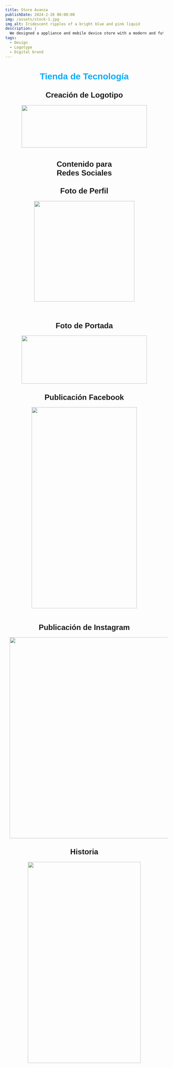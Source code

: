 ```yaml
---
title: Store Avanza
publishDate: 2024-2-26 00:00:00
img: /assets/stock-1.jpg
img_alt: Iridescent ripples of a bright blue and pink liquid
description: |
  We designed a appliance and mobile device store with a modern and futuristic atmosphere
tags:
  - Design
  - Logotype
  - Digital brand
---
```

<p></p><h1 style="clear: both; text-align: center;"><span style="color: #00aaff; font-family: arial;">Tienda de Tecnología</span></h1><h2 style="clear: both; text-align: center;"><span style="font-family: arial; font-size: x-large;">Creación de Logotipo</span></h2><div class="separator" style="clear: both; text-align: center;"><a href="https://blogger.googleusercontent.com/img/b/R29vZ2xl/AVvXsEiw2aMmd6A-K2n4-TXXMROWKzGMAwdSBsWBzZDuFV3pdaPe_PV-13dUkQAa6wjqR6wJvwgOlXS016897YrLp3kQVMxmW0r9efdLh0lZAp4aiQo-E2mzCnySyOJzrxRTWLDLeBBN8pKnRq9XR7jDCwr1L1anP7MnFVSTmIpYmprJS3ZbM0ExYuh3La_yKbl7/s709/Logo%20Avanza.png" style="margin-left: 1em; margin-right: 1em;"><img border="0" data-original-height="240" data-original-width="709" height="135" src="https://blogger.googleusercontent.com/img/b/R29vZ2xl/AVvXsEiw2aMmd6A-K2n4-TXXMROWKzGMAwdSBsWBzZDuFV3pdaPe_PV-13dUkQAa6wjqR6wJvwgOlXS016897YrLp3kQVMxmW0r9efdLh0lZAp4aiQo-E2mzCnySyOJzrxRTWLDLeBBN8pKnRq9XR7jDCwr1L1anP7MnFVSTmIpYmprJS3ZbM0ExYuh3La_yKbl7/w400-h135/Logo%20Avanza.png" width="400" /></a></div><h1 style="text-align: center;"><span style="font-family: arial; font-size: x-large;"><span>Contenido para<br /></span><span>Redes Sociales</span></span></h1><h2 style="text-align: center;"><span style="font-family: arial; font-size: x-large;">Foto de Perfil</span></h2><div class="separator" style="clear: both; text-align: center;"><a href="https://blogger.googleusercontent.com/img/b/R29vZ2xl/AVvXsEgAT-PGowp7A4Meyf66B1Q2CfSkjIco7f-NOY0b9RL6aSIQEGXf6GI9GHSxPwUxfHQpvGYFYN7ESF60n_aeEnJxUHqxmVsuFqEnZXeK9A4L_qXvuGRNDbCiQ1MIRXGhkB637PQJKg9e6su8bVAYa4fjaR4dl3du7CZrzGXKoccgERbQ0nGjSQeMfJg8EdSq/s750/Foto2.png" style="margin-left: 1em; margin-right: 1em;"><img border="0" data-original-height="750" data-original-width="750" height="320" src="https://blogger.googleusercontent.com/img/b/R29vZ2xl/AVvXsEgAT-PGowp7A4Meyf66B1Q2CfSkjIco7f-NOY0b9RL6aSIQEGXf6GI9GHSxPwUxfHQpvGYFYN7ESF60n_aeEnJxUHqxmVsuFqEnZXeK9A4L_qXvuGRNDbCiQ1MIRXGhkB637PQJKg9e6su8bVAYa4fjaR4dl3du7CZrzGXKoccgERbQ0nGjSQeMfJg8EdSq/s320/Foto2.png" width="320" /></a></div><br /><div class="separator" style="clear: both; text-align: center;"><br /></div><h2 style="clear: both; text-align: center;"><span style="font-family: arial; font-size: x-large;">Foto de Portada</span></h2><div class="separator" style="clear: both; text-align: center;"><a href="https://blogger.googleusercontent.com/img/b/R29vZ2xl/AVvXsEhxNfpVamVdLeRI8YdrUkOho6JcZV-OSGP7yvfQDexotCyNMYUFUZ2efYr0giIR1NLsOE99Fy4jezLCa2Gy72VTg6T0sIQ14vT0tKOsgloL4HRYaGWNH4gdf5HB3MOZSGiEEV0KA4l1er8-y6LlzoiGhRuf5Gh2PKb10b81a87jXOOoJtxHWGVjfE_72F0a/s820/Mesa%20de%20trabajo%201.png" style="margin-left: 1em; margin-right: 1em;"><img border="0" data-original-height="312" data-original-width="820" height="153" src="https://blogger.googleusercontent.com/img/b/R29vZ2xl/AVvXsEhxNfpVamVdLeRI8YdrUkOho6JcZV-OSGP7yvfQDexotCyNMYUFUZ2efYr0giIR1NLsOE99Fy4jezLCa2Gy72VTg6T0sIQ14vT0tKOsgloL4HRYaGWNH4gdf5HB3MOZSGiEEV0KA4l1er8-y6LlzoiGhRuf5Gh2PKb10b81a87jXOOoJtxHWGVjfE_72F0a/w400-h153/Mesa%20de%20trabajo%201.png" width="400" /></a></div><h2 style="text-align: center;"><span style="font-family: arial; font-size: x-large;">Publicación Facebook</span></h2><div style="text-align: center;"><div class="separator" style="clear: both; text-align: center;"><a href="https://blogger.googleusercontent.com/img/b/R29vZ2xl/AVvXsEi_83FQHBJ4kXwg5dGzhv60uAx7aq8jrk3NOBmVcIN6hG2wtDk3xceVXYu30ItBo6muilwhATT_UC9lCx-LqpfN0yiQdUVuxaPpNd7ihteEKkgjIvMX7nI0nfRzjIPMT_KbEQkrJ2Y5IraBhSdWYGKkXoyVQ_DnM9HHI1BA7KCriXRpZnCsyOtkkSN8VxSd/s1200/Publicacion%20FB%2020.0.png" style="margin-left: 1em; margin-right: 1em;"><img border="0" data-original-height="1200" data-original-width="630" height="640" src="https://blogger.googleusercontent.com/img/b/R29vZ2xl/AVvXsEi_83FQHBJ4kXwg5dGzhv60uAx7aq8jrk3NOBmVcIN6hG2wtDk3xceVXYu30ItBo6muilwhATT_UC9lCx-LqpfN0yiQdUVuxaPpNd7ihteEKkgjIvMX7nI0nfRzjIPMT_KbEQkrJ2Y5IraBhSdWYGKkXoyVQ_DnM9HHI1BA7KCriXRpZnCsyOtkkSN8VxSd/w336-h640/Publicacion%20FB%2020.0.png" width="336" /></a></div><br /><h2 style="clear: both; text-align: center;"><span style="font-family: arial; font-size: x-large;">Publicación de Instagram</span></h2><div class="separator" style="clear: both; text-align: center;"><a href="https://blogger.googleusercontent.com/img/b/R29vZ2xl/AVvXsEijwzWlObTDDgFx6M60PUKf6R8DlbIGpMMAl9ZZrci6gJf3MozmXJCDP0zpyUk-Vd4RZqlpAAIgCxMs-ElWoNqD5-5LQCSHjEuOWSZws15R4JPAxGd2DM6UWN2yNBAS9xIFSMyW-z0u0Av8YGGDgIfHrjH7qlpyodsP5Uecnl74t_lAZVa6fkMiyvYPK2Ri/s1350/Publicacion%20IG.png" style="margin-left: 1em; margin-right: 1em;"><img border="0" data-original-height="1350" data-original-width="1080" height="640" src="https://blogger.googleusercontent.com/img/b/R29vZ2xl/AVvXsEijwzWlObTDDgFx6M60PUKf6R8DlbIGpMMAl9ZZrci6gJf3MozmXJCDP0zpyUk-Vd4RZqlpAAIgCxMs-ElWoNqD5-5LQCSHjEuOWSZws15R4JPAxGd2DM6UWN2yNBAS9xIFSMyW-z0u0Av8YGGDgIfHrjH7qlpyodsP5Uecnl74t_lAZVa6fkMiyvYPK2Ri/w512-h640/Publicacion%20IG.png" width="512" /></a></div><h2><span style="font-family: arial; font-size: x-large;">Historia</span></h2><div><div class="separator" style="clear: both; text-align: center;"><a href="https://blogger.googleusercontent.com/img/b/R29vZ2xl/AVvXsEis-3RxNJxkUBsp54Dfcl70xCPr6jyfi7OEsAm2H7xAWaMout8zBcxq_d0_54GVYvr7MMpYomNA40Vhmg7Bif2mEuC2ZR7gIkldyN9BPZBF2wZ_ZW5urW_NVn43Gk1B3JNRVIDct4GbRdS_X1XOyVIQK8pGyDzkXU7WL84WQWBjPLAeJ9qhwbfjHcVDr2MK/s1920/Historia.png" style="margin-left: 1em; margin-right: 1em;"><img border="0" data-original-height="1920" data-original-width="1080" height="640" src="https://blogger.googleusercontent.com/img/b/R29vZ2xl/AVvXsEis-3RxNJxkUBsp54Dfcl70xCPr6jyfi7OEsAm2H7xAWaMout8zBcxq_d0_54GVYvr7MMpYomNA40Vhmg7Bif2mEuC2ZR7gIkldyN9BPZBF2wZ_ZW5urW_NVn43Gk1B3JNRVIDct4GbRdS_X1XOyVIQK8pGyDzkXU7WL84WQWBjPLAeJ9qhwbfjHcVDr2MK/w360-h640/Historia.png" width="360" /></a></div><br /><span style="font-family: arial;"><br /></span></div></div><br /><p></p>